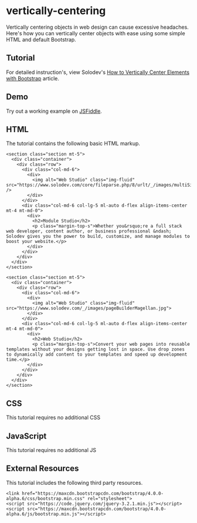 # vertically-centering
Vertically centering objects in web design can cause excessive headaches. Here's how you can vertically center objects with ease using some simple HTML and default Bootstrap. 

## Tutorial

For detailed instruction's, view Solodev's [How to Vertically Center Elements with Bootstrap](http://origin.solodev.com/blog/web-design/how-to-vertically-center-elements-with-bootstrap.stml) article.

## Demo

Try out a working example on [JSFiddle](https://jsfiddle.net/solodev/tatussmy/).

## HTML

The tutorial contains the following basic HTML markup.

```
<section class="section mt-5">
  <div class="container">
    <div class="row">
      <div class="col-md-6">
        <div>
          <img alt="Web Studio" class="img-fluid" src="https://www.solodev.com/core/fileparse.php/8/urlt/_/images/multiSite.jpg" />
        </div>
      </div>
      <div class="col-md-6 col-lg-5 ml-auto d-flex align-items-center mt-4 mt-md-0">
        <div>
          <h2>Module Studio</h2>
          <p class="margin-top-s">Whether you&rsquo;re a full stack web developer, content author, or business professional &ndash; Solodev gives you the power to build, customize, and manage modules to boost your website.</p>
        </div>
      </div>
    </div>
  </div>
</section>

<section class="section mt-5">
  <div class="container">
    <div class="row">
      <div class="col-md-6">
        <div>
          <img alt="Web Studio" class="img-fluid" src="https://www.solodev.com/_/images/pageBuilderMagellan.jpg">
        </div>
      </div>
      <div class="col-md-6 col-lg-5 ml-auto d-flex align-items-center mt-4 mt-md-0">
        <div>
          <h2>Web Studio</h2>
          <p class="margin-top-s">Convert your web pages into reusable templates without your designs getting lost in space. Use drop zones to dynamically add content to your templates and speed up development time.</p>
        </div>
      </div>
    </div>
  </div>
</section>
```

## CSS

This tutorial requires no additional CSS

## JavaScript

This tutorial requires no additional JS

## External Resources

This tutorial includes the following third party resources.

```
<link href="https://maxcdn.bootstrapcdn.com/bootstrap/4.0.0-alpha.6/css/bootstrap.min.css" rel="stylesheet">
<script src="https://code.jquery.com/jquery-3.2.1.min.js"></script>
<script src="https://maxcdn.bootstrapcdn.com/bootstrap/4.0.0-alpha.6/js/bootstrap.min.js"></script>
```

